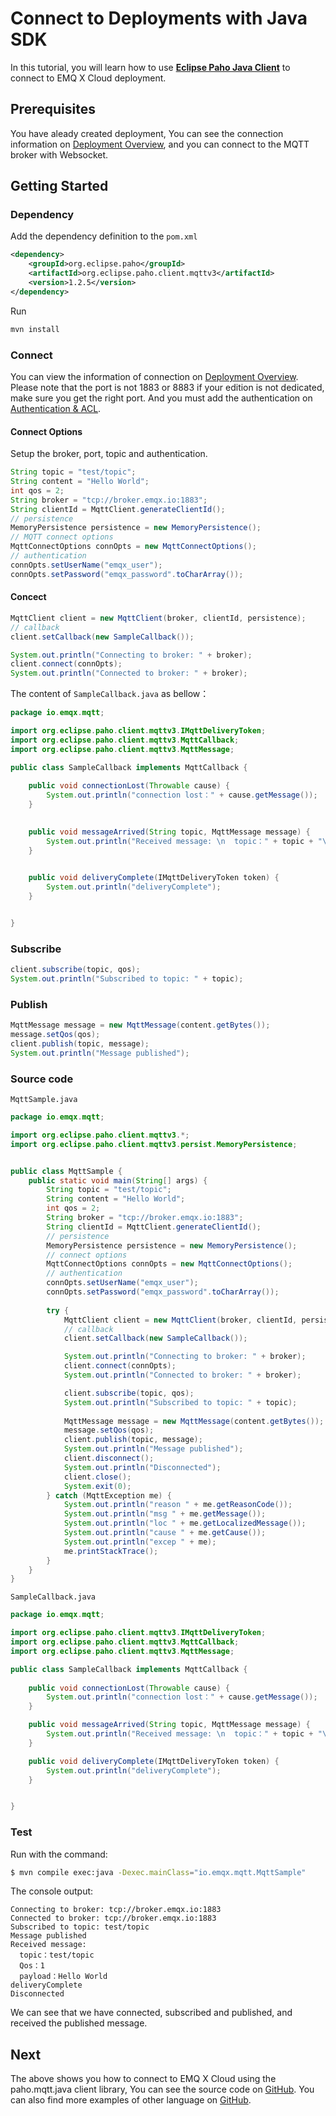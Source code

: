 # Connect to Deployments with Java SDK

In this tutorial, you will learn how to use [**Eclipse Paho Java Client**](https://github.com/eclipse/paho.mqtt.java) to connect to EMQ X Cloud deployment.

## Prerequisites
You have aleady created deployment, You can see the connection information on [Deployment Overview](../deployments/view_deployment.md), and you can connect to the MQTT broker with Websocket.

## Getting Started

### Dependency
Add the dependency definition to the `pom.xml`
```xml
<dependency>
    <groupId>org.eclipse.paho</groupId>
    <artifactId>org.eclipse.paho.client.mqttv3</artifactId>
    <version>1.2.5</version>
</dependency>
```
Run

```bash
mvn install
```
### Connect
You can view the information of connection on  [Deployment Overview](../deployments/view_deployment.md). Please note that the port is not 1883 or 8883  if your edition is not dedicated, make sure you get the right port. And you must add the authentication on [Authentication & ACL](../deployments/auth_and_acl.md).

#### Connect Options
Setup the broker, port, topic and authentication.

```java
String topic = "test/topic";
String content = "Hello World";
int qos = 2;
String broker = "tcp://broker.emqx.io:1883";
String clientId = MqttClient.generateClientId();
// persistence
MemoryPersistence persistence = new MemoryPersistence();
// MQTT connect options
MqttConnectOptions connOpts = new MqttConnectOptions();
// authentication
connOpts.setUserName("emqx_user");
connOpts.setPassword("emqx_password".toCharArray());
```

#### Concect

```Java
MqttClient client = new MqttClient(broker, clientId, persistence);
// callback
client.setCallback(new SampleCallback());

System.out.println("Connecting to broker: " + broker);
client.connect(connOpts);
System.out.println("Connected to broker: " + broker);
```

The content of `SampleCallback.java` as bellow：

```Java
package io.emqx.mqtt;

import org.eclipse.paho.client.mqttv3.IMqttDeliveryToken;
import org.eclipse.paho.client.mqttv3.MqttCallback;
import org.eclipse.paho.client.mqttv3.MqttMessage;

public class SampleCallback implements MqttCallback {
    
    public void connectionLost(Throwable cause) {
        System.out.println("connection lost：" + cause.getMessage());
    }

    
    public void messageArrived(String topic, MqttMessage message) {
        System.out.println("Received message: \n  topic：" + topic + "\n  Qos：" + message.getQos() + "\n  payload：" + new String(message.getPayload()));
    }

    
    public void deliveryComplete(IMqttDeliveryToken token) {
        System.out.println("deliveryComplete");
    }


}
```

### Subscribe

```Java
client.subscribe(topic, qos);
System.out.println("Subscribed to topic: " + topic);
```

### Publish

```Java
MqttMessage message = new MqttMessage(content.getBytes());
message.setQos(qos);
client.publish(topic, message);
System.out.println("Message published");
```

### Source code
`MqttSample.java`

```Java
package io.emqx.mqtt;

import org.eclipse.paho.client.mqttv3.*;
import org.eclipse.paho.client.mqttv3.persist.MemoryPersistence;


public class MqttSample {
    public static void main(String[] args) {
        String topic = "test/topic";
        String content = "Hello World";
        int qos = 2;
        String broker = "tcp://broker.emqx.io:1883";
        String clientId = MqttClient.generateClientId();
        // persistence
        MemoryPersistence persistence = new MemoryPersistence();
        // connect options
        MqttConnectOptions connOpts = new MqttConnectOptions();
        // authentication 
        connOpts.setUserName("emqx_user");
        connOpts.setPassword("emqx_password".toCharArray());
        
        try {
            MqttClient client = new MqttClient(broker, clientId, persistence);
            // callback
            client.setCallback(new SampleCallback());

            System.out.println("Connecting to broker: " + broker);
            client.connect(connOpts);
            System.out.println("Connected to broker: " + broker);

            client.subscribe(topic, qos);
            System.out.println("Subscribed to topic: " + topic);
            
            MqttMessage message = new MqttMessage(content.getBytes());
            message.setQos(qos);
            client.publish(topic, message);
            System.out.println("Message published");
            client.disconnect();
            System.out.println("Disconnected");
            client.close();
            System.exit(0);
        } catch (MqttException me) {
            System.out.println("reason " + me.getReasonCode());
            System.out.println("msg " + me.getMessage());
            System.out.println("loc " + me.getLocalizedMessage());
            System.out.println("cause " + me.getCause());
            System.out.println("excep " + me);
            me.printStackTrace();
        }
    }
}
```

`SampleCallback.java`

```Java
package io.emqx.mqtt;

import org.eclipse.paho.client.mqttv3.IMqttDeliveryToken;
import org.eclipse.paho.client.mqttv3.MqttCallback;
import org.eclipse.paho.client.mqttv3.MqttMessage;

public class SampleCallback implements MqttCallback {
    
    public void connectionLost(Throwable cause) {
        System.out.println("connection lost：" + cause.getMessage());
    }

    public void messageArrived(String topic, MqttMessage message) {
        System.out.println("Received message: \n  topic：" + topic + "\n  Qos：" + message.getQos() + "\n  payload：" + new String(message.getPayload()));
    }

    public void deliveryComplete(IMqttDeliveryToken token) {
        System.out.println("deliveryComplete");
    }


}
```

### Test

Run with the command:

```bash
$ mvn compile exec:java -Dexec.mainClass="io.emqx.mqtt.MqttSample"
```

The console output:
```
Connecting to broker: tcp://broker.emqx.io:1883
Connected to broker: tcp://broker.emqx.io:1883
Subscribed to topic: test/topic
Message published
Received message: 
  topic：test/topic
  Qos：1
  payload：Hello World
deliveryComplete
Disconnected
```

We can see that we have connected, subscribed and published, and received the published message.

## Next
The above shows you how to connect to EMQ X Cloud using the paho.mqtt.java client library, You can see the source code on [GitHub](https://github.com/emqx/MQTT-Client-Examples/tree/master/mqtt-client-Java). You can also find more examples of other language on [GitHub](https://github.com/emqx/MQTT-Client-Examples).